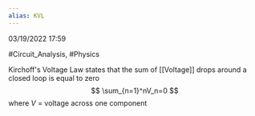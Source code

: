 ```yaml
---
alias: KVL
---
```

03/19/2022 17:59

  #Circuit_Analysis, #Physics 

Kirchoff's Voltage Law states that the sum of [[Voltage]] drops around a closed loop is equal to zero
$$
\sum_{n=1}^nV_n=0
$$
where
$V$ = voltage across one component 